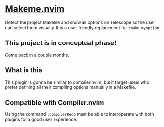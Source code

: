 # [Makeme.nvim](https://github.com/Zeioth/makeit.nvim)
Detect the project Makefile and show all options on Telescope so the user can select them visually. It is a user friendly replacement for `:make myoption`

## This project is in conceptual phase!
Come back in a couple months.

## What is this
This plugin is gonna be similar to compiler.nvim, but it target users who prefer defining all their compiling options manually in a Makefile.

## Compatible with Compiler.nvim
Using the command `:CompilerRedo` must be able to interoperate with both plugins for a good user experience.

